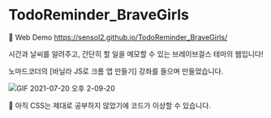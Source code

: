 # TodoReminder_BraveGirls

🔗 Web Demo
https://sensol2.github.io/TodoReminder_BraveGirls/

시간과 날씨를 알려주고, 간단히 할 일을 메모할 수 있는 브레이브걸스 테마의 웹입니다! 

노마드코더의 [바닐라 JS로 크롬 앱 만들기] 강좌를 들으며 만들었습니다.

![GIF 2021-07-20 오후 2-09-20](https://user-images.githubusercontent.com/80695040/126265230-ef0eee6e-46b9-45b8-9c56-5c66b8caba46.gif)

🚨 아직 CSS는 제대로 공부하지 않았기에 코드가 이상할 수 있습니다.

